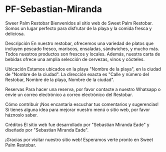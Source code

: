 # PF-Sebastian-Miranda
Sweer Palm Restobar
Bienvenidos al sitio web de Sweet Palm Restobar. Somos un lugar perfecto para disfrutar de la playa y la comida fresca y deliciosa.

Descripción
En nuestro restobar, ofrecemos una variedad de platos que incluyen pescado fresco, mariscos, ensaladas, sándwiches, y mucho más. Todos nuestros productos son frescos y locales. Además, nuestra carta de bebidas ofrece una amplia selección de cervezas, vinos y cócteles.

Ubicación
Estamos ubicados en la playa "Nombre de la playa", en la ciudad de "Nombre de la ciudad". La dirección exacta es "Calle y número del Restobar, Nombre de la playa, Nombre de la ciudad".

Reservas
Para hacer una reserva, por favor contacte a nuestro Whatsapp o envíe un correo electrónico a correo electrónico del Restobar.

Cómo contribuir
¡Nos encantaría escuchar tus comentarios y sugerencias! Si tienes alguna idea para mejorar nuestro menú o sitio web, por favor háznoslo saber.

Créditos
El sitio web fue desarrollado por "Sebastian Miranda Eade" y diseñado por "Sebastian Miranda Eade".

¡Gracias por visitar nuestro sitio web! Esperamos verte pronto en Sweet Palm Restobar.
